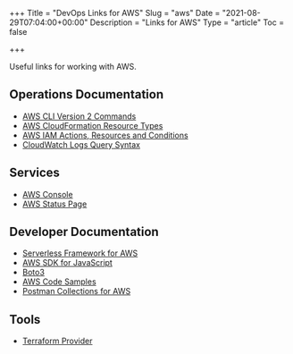 +++
Title = "DevOps Links for AWS"
Slug = "aws"
Date = "2021-08-29T07:04:00+00:00"
Description = "Links for AWS"
Type = "article"
Toc = false

+++

Useful links for working with AWS.

<!--more-->

## Operations Documentation

- [AWS CLI Version 2 Commands](https://awscli.amazonaws.com/v2/documentation/api/latest/index.html)
- [AWS CloudFormation Resource Types](https://docs.aws.amazon.com/AWSCloudFormation/latest/UserGuide/aws-template-resource-type-ref.html)
- [AWS IAM Actions, Resources and Conditions](https://docs.aws.amazon.com/service-authorization/latest/reference/reference_policies_actions-resources-contextkeys.html)
- [CloudWatch Logs Query Syntax](https://docs.aws.amazon.com/AmazonCloudWatch/latest/logs/CWL_QuerySyntax.html)

## Services

- [AWS Console](https://console.aws.amazon.com/)
- [AWS Status Page](https://status.aws.amazon.com/)

## Developer Documentation

- [Serverless Framework for AWS](https://www.serverless.com/framework/docs/providers/aws/)
- [AWS SDK for JavaScript](https://docs.aws.amazon.com/AWSJavaScriptSDK/v3/latest/index.html)
- [Boto3](https://boto3.amazonaws.com/v1/documentation/api/latest/index.html)
- [AWS Code Samples](https://docs.aws.amazon.com/code-samples/latest/catalog/welcome.html)
- [Postman Collections for AWS](https://www.postman.com/api-evangelist/workspace/amazon-web-services-aws/overview)

## Tools

- [Terraform Provider](https://registry.terraform.io/providers/hashicorp/aws/latest/docs)
